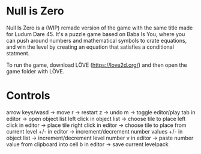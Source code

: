# Null is Zero

Null Is Zero is a (WIP) remade version of the game with the same title made for Ludum Dare 45.
It's a puzzle game based on Baba Is You, where you can push around numbers and mathematical symbols to crate equations, and win the level by creating an equation that satisfies a conditional statment.

To run the game, download LÖVE (https://love2d.org/) and then open the game folder with LÖVE.

# Controls

arrow keys/wasd -> move
r -> restart
z -> undo
m -> toggle editor/play
tab in editor -> open object list
left click in object list -> choose tile to place
left click in editor -> place tile
right click in editor -> choose tile to place from current level
+/- in editor -> increment/decrement number values
+/- in object list -> increment/decrement level number
v in editor -> paste number value from clipboard into cell
b in editor -> save current levelpack 
